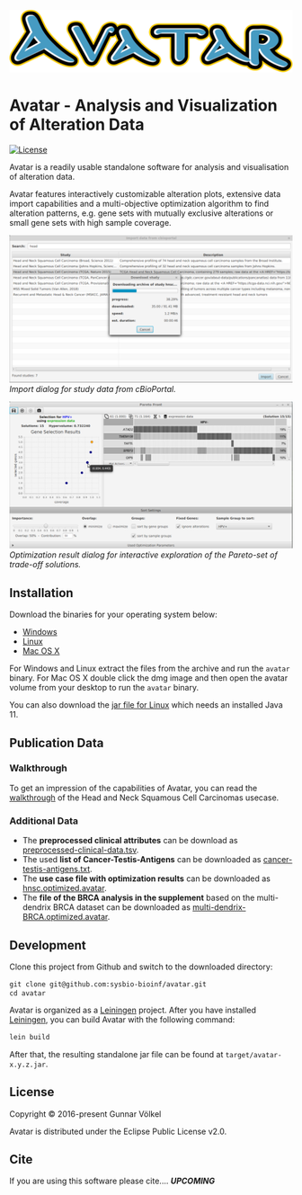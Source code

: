 ![Avatar Logo](images/avatar-logo.svg)

# Avatar - Analysis and Visualization of Alteration Data

[![License](https://img.shields.io/badge/License-EPL%202.0-blue.svg)](https://www.eclipse.org/legal/epl-v20.html)

Avatar is a readily usable standalone software for analysis and visualisation of alteration data.

Avatar features interactively customizable alteration plots, 
extensive data import capabilities and a multi-objective optimization algorithm
to find alteration patterns, 
e.g. gene sets with mutually exclusive alterations or small gene sets with high sample coverage.

![Data Import](images/03-download-progress.png)
*Import dialog for study data from cBioPortal.*

![Optimization Result](images/48-single-optimization-pareto-front.png)
*Optimization result dialog for interactive exploration of the Pareto-set of trade-off solutions.*


## Installation

Download the binaries for your operating system below:

* [Windows](https://github.com/sysbio-bioinf/avatar/releases/download/0.4.11/avatar-0.4.11-windows.zip)
* [Linux](https://github.com/sysbio-bioinf/avatar/releases/download/0.4.11/avatar-0.4.11-linux.tar.gz)
* [Mac OS X](https://github.com/sysbio-bioinf/avatar/releases/download/0.4.11/avatar-0.4.11.dmg)

For Windows and Linux extract the files from the archive and run the `avatar` binary.
For Mac OS X double click the dmg image and then open the avatar volume from your desktop to run the `avatar` binary.

You can also download the [jar file for Linux](https://github.com/sysbio-bioinf/avatar/releases/download/0.4.11/avatar-0.4.11.jar) which needs an installed Java 11.

## Publication Data

### Walkthrough

To get an impression of the capabilities of Avatar, you can read the [walkthrough](https://github.com/sysbio-bioinf/avatar/raw/master/dist/walkthrough.pdf)
of the Head and Neck Squamous Cell Carcinomas usecase.

### Additional Data

* The **preprocessed clinical attributes** can be download as [preprocessed-clinical-data.tsv](https://github.com/sysbio-bioinf/avatar/raw/master/dist/preprocessed-clinical-data.tsv).
* The used **list of Cancer-Testis-Antigens** can be downloaded as [cancer-testis-antigens.txt](https://github.com/sysbio-bioinf/avatar/raw/master/dist/cancer-testis-antigens.txt).
* The **use case file with optimization results** can be downloaded as [hnsc.optimized.avatar](https://github.com/sysbio-bioinf/avatar/raw/master/dist/hnsc.optimized.avatar).
* The **file of the BRCA analysis in the supplement** based on the multi-dendrix BRCA dataset can be downloaded as [multi-dendrix-BRCA.optimized.avatar](https://github.com/sysbio-bioinf/avatar/raw/master/dist/multi-dendrix-BRCA.optimized.avatar).

## Development

Clone this project from Github and switch to the downloaded directory:
```
git clone git@github.com:sysbio-bioinf/avatar.git
cd avatar
```

Avatar is organized as a [Leiningen](https://leiningen.org/) project.
After you have installed [Leiningen](https://leiningen.org/), 
you can build Avatar with the following command:

```bash
lein build
```

After that, the resulting standalone jar file can be found at `target/avatar-x.y.z.jar`.

## License

Copyright © 2016-present Gunnar Völkel

Avatar is distributed under the Eclipse Public License v2.0.


## Cite

If you are using this software please cite.... ***UPCOMING***
